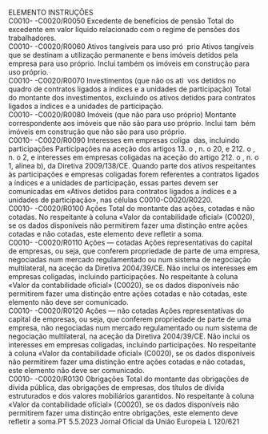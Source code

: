  
ELEMENTO  INSTRUÇÕES  
C0010- 
-C0020/R0050  Excedente de benefícios de 
pensão  Total do excedente em valor líquido relacionado com o regime de pensões dos 
trabalhadores.  
C0010- 
-C0020/R0060  Ativos tangíveis para uso pró ­
prio  Ativos tangíveis que se destinam a utilização permanente e bens imóveis detidos 
pela empresa para uso próprio. Inclui também os imóveis em construção para uso 
próprio.  
C0010- 
-C0020/R0070  Investimentos (que não os ati ­
vos detidos no quadro de 
contratos ligados a índices e a 
unidades de participação)  Total do montante dos investimentos, excluindo os ativos detidos para contratos 
ligados a índices e a unidades de participação.  
C0010- 
-C0020/R0080  Imóveis (que não para uso 
próprio)  Montante correspondente aos imóveis que não são para uso próprio. Inclui tam ­
bém imóveis em construção que não são para uso próprio.  
C0010- 
-C0020/R0090  Interesses em empresas coliga ­
das, incluindo participações  Participações na aceção dos artigos 13.  o , n.  o 20, e 212.  o , n.  o 2, e interesses em 
empresas coligadas na aceção do artigo 212.  o , n.  o 1, alínea b), da Diretiva 
2009/138/CE. 
Quando parte dos ativos respeitantes às participações e empresas coligadas forem 
referentes a contratos ligados a índices e a unidades de participação, essas partes 
devem ser comunicadas em «Ativos detidos para contratos ligados a índices e a 
unidades de participação», nas células C0010-C0020/R0220.  
C0010- 
-C0020/R0100  Ações  Total do montante das ações, cotadas e não cotadas. 
No respeitante à coluna «Valor da contabilidade oficial» (C0020), se os dados 
disponíveis não permitirem fazer uma distinção entre ações cotadas e não cotadas, 
este elemento deve refletir a soma.  
C0010- 
-C0020/R0110  Ações — cotadas  Ações representativas do capital de empresas, ou seja, que conferem propriedade 
de parte de uma empresa, negociadas num mercado regulamentado ou num 
sistema de negociação multilateral, na aceção da Diretiva 2004/39/CE. 
Não inclui os interesses em empresas coligadas, incluindo participações. 
No respeitante à coluna «Valor da contabilidade oficial» (C0020), se os dados 
disponíveis não permitirem fazer uma distinção entre ações cotadas e não cotadas, 
este elemento não deve ser comunicado.  
C0010- 
-C0020/R0120  Ações — não cotadas  Ações representativas do capital de empresas, ou seja, que conferem propriedade 
de parte de uma empresa, não negociadas num mercado regulamentado ou num 
sistema de negociação multilateral, na aceção da Diretiva 2004/39/CE. 
Não inclui os interesses em empresas coligadas, incluindo participações. 
No respeitante à coluna «Valor da contabilidade oficial» (C0020), se os dados 
disponíveis não permitirem fazer uma distinção entre ações cotadas e não cotadas, 
este elemento não deve ser comunicado.  
C0010- 
-C0020/R0130  Obrigações  Total do montante das obrigações de dívida pública, das obrigações de empresas, 
dos títulos de dívida estruturados e dos valores mobiliários garantidos. 
No respeitante à coluna «Valor da contabilidade oficial» (C0020), se os dados 
disponíveis não permitirem fazer uma distinção entre obrigações, este elemento 
deve refletir a soma.PT  5.5.2023 Jornal Oficial da União Europeia L 120/621
